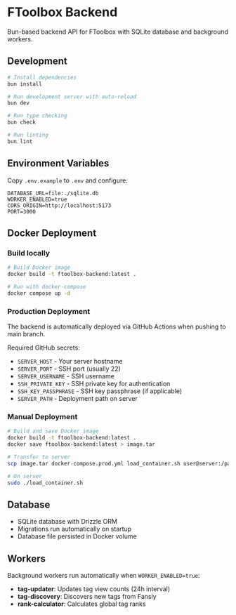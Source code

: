 # FToolbox Backend

Bun-based backend API for FToolbox with SQLite database and background workers.

## Development

```bash
# Install dependencies
bun install

# Run development server with auto-reload
bun dev

# Run type checking
bun check

# Run linting
bun lint
```

## Environment Variables

Copy `.env.example` to `.env` and configure:

```env
DATABASE_URL=file:./sqlite.db
WORKER_ENABLED=true
CORS_ORIGIN=http://localhost:5173
PORT=3000
```

## Docker Deployment

### Build locally

```bash
# Build Docker image
docker build -t ftoolbox-backend:latest .

# Run with docker-compose
docker compose up -d
```

### Production Deployment

The backend is automatically deployed via GitHub Actions when pushing to main branch.

Required GitHub secrets:

- `SERVER_HOST` - Your server hostname
- `SERVER_PORT` - SSH port (usually 22)
- `SERVER_USERNAME` - SSH username
- `SSH_PRIVATE_KEY` - SSH private key for authentication
- `SSH_KEY_PASSPHRASE` - SSH key passphrase (if applicable)
- `SERVER_PATH` - Deployment path on server

### Manual Deployment

```bash
# Build and save Docker image
docker build -t ftoolbox-backend:latest .
docker save ftoolbox-backend:latest > image.tar

# Transfer to server
scp image.tar docker-compose.prod.yml load_container.sh user@server:/path/to/deployment/

# On server
sudo ./load_container.sh
```

## Database

- SQLite database with Drizzle ORM
- Migrations run automatically on startup
- Database file persisted in Docker volume

## Workers

Background workers run automatically when `WORKER_ENABLED=true`:

- **tag-updater**: Updates tag view counts (24h interval)
- **tag-discovery**: Discovers new tags from Fansly
- **rank-calculator**: Calculates global tag ranks
